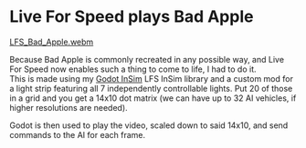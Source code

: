 # Live For Speed plays Bad Apple

[LFS_Bad_Apple.webm](https://github.com/user-attachments/assets/4adba7e2-9008-45ef-8c73-d14f044ea4ca)

Because Bad Apple is commonly recreated in any possible way, and Live For Speed now enables such a thing to come to life, I had to do it.  
This is made using my [Godot InSim](https://github.com/Cykyrios/GodotInSim) LFS InSim library and a custom mod for a light strip featuring all 7 independently controllable lights.
Put 20 of those in a grid and you get a 14x10 dot matrix (we can have up to 32 AI vehicles, if higher resolutions are needed).

Godot is then used to play the video, scaled down to said 14x10, and send commands to the AI for each frame.
